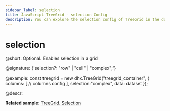```yaml
---
sidebar_label: selection
title: JavaScript TreeGrid - selection Config 
description: You can explore the selection config of TreeGrid in the documentation of the DHTMLX JavaScript UI library. Browse developer guides and API reference, try out code examples and live demos, and download a free 30-day evaluation version of DHTMLX Suite.
---
```


# selection

@short: Optional. Enables selection in a grid

@signature: {'selection?: "row" | "cell" | "complex";'}

@example:
const treegrid = new dhx.TreeGrid("treegrid_container", {
	columns: [
		// columns config
	],
	selection:"complex",
	data: dataset
});

@descr:

**Related sample**: [TreeGrid. Selection](https://snippet.dhtmlx.com/v0dyh06q)

[comment]: # (@related: treegrid/configuration.md#selection treegrid/initialization.md#initialize-treegrid)

